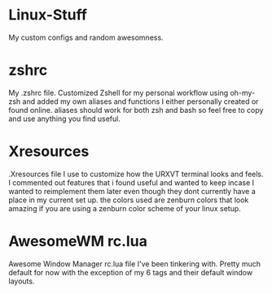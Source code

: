 # Linux-Stuff
My custom configs and random awesomness.

# zshrc
My .zshrc file. Customized Zshell for my personal workflow using oh-my-zsh and added my own aliases and functions I either personally created or found online. aliases should work for both zsh and bash so feel free to copy and use anything you find useful.

# Xresources
.Xresources file I use to customize how the URXVT terminal looks and feels. I commented out features that i found useful and wanted to keep incase I wanted to reimplement them later even though they dont currently have a place in my current set up. the colors used are zenburn colors that look amazing if you are using a zenburn color scheme of your linux setup.

# AwesomeWM rc.lua
Awesome Window Manager rc.lua file I've been tinkering with. Pretty much default for now with the exception of my 6 tags and their default window layouts.
